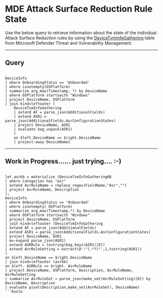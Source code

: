 # MDE Attack Surface Reduction Rule State

Use the below query to retrieve information about the state of the individual Attack Surface Reduction rules by using the [DeviceTvmInfoGathering](https://learn.microsoft.com/en-us/microsoft-365/security/defender/advanced-hunting-devicetvminfogathering-table?view=o365-worldwide) table from Microsoft Defender Threat and Vulnerability Management. 

----

## Query




```Kusto

DeviceInfo
| where OnboardingStatus == 'Onboarded'
| where isnotempty(OSPlatform)
| summarize arg_max(Timestamp, *) by DeviceName
| where OSPlatform startswith "Windows"
| project DeviceName, OSPlatform
| join kind=leftouter (
    DeviceTvmInfoGathering
    | extend AF = parse_json(AdditionalFields)
    | extend ASR1 = parse_json(AdditionalFields.AsrConfigurationStates)
    | project DeviceName, ASR1
    | evaluate bag_unpack(ASR1)
    )
    on $left.DeviceName == $right.DeviceName
    | project-away DeviceName1

```





----


## Work in Progress...... just trying.... :-)


```Kusto

let asrkb = materialize (DeviceTvmInfoGatheringKB
| where Categories has "asr"
| extend AsrRuleName = replace_regex(FieldName,"Asr","")
| project AsrRuleName, Description
);
DeviceInfo
| where OnboardingStatus == 'Onboarded'
| where isnotempty( OSPlatform)
| summarize arg_max(Timestamp,*) by DeviceName
| where OSPlatform startswith "Windows"
| project DeviceName, OSPlatform
| join kind=leftouter (DeviceTvmInfoGathering
| extend AF = parse_json(AdditionalFields)
| extend ASR1 = parse_json(AdditionalFields.AsrConfigurationStates)
| project DeviceName, ASR1
| mv-expand parse_json(ASR1)
| extend ASRRule = tostring(bag_keys(ASR1)[0])
| extend AsrRuleSetting = extract(@':"(.*?)"',1,tostring(ASR1))
)
on $left.DeviceName == $right.DeviceName
| join kind=leftouter (asrkb)
on $left. ASRRule == $right. AsrRuleName
| project DeviceName, OSPlatform, Description, AsrRuleName, AsrRuleSetting
| summarize AsrRuleSet = parse_json(make_set(AsrRuleSetting)[0]) by DeviceName, Description
| evaluate pivot(Description,make_set(AsrRuleSet), DeviceName)
```Kusto
